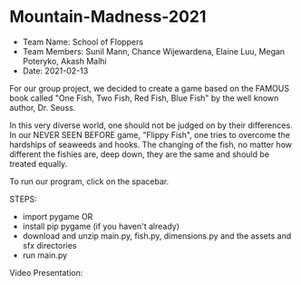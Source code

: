 # Mountain-Madness-2021

- Team Name: School of Floppers
- Team Members: Sunil Mann, Chance Wijewardena, Elaine Luu, Megan Poteryko, Akash Malhi
- Date: 2021-02-13

For our group project, we decided to create a game based on the FAMOUS book called "One Fish, Two Fish, Red Fish, Blue Fish" by the well known author, Dr. Seuss.  

In this very diverse world, one should not be judged on by their differences. In our NEVER SEEN BEFORE game, "Flippy Fish", one tries to overcome the hardships of seaweeds and hooks. The changing of the fish, no matter how different the fishies are, deep down, they are the same and should be treated equally.

To run our program, click on the spacebar.

STEPS:
- import pygame 
        OR
- install pip pygame (if you haven't already)
- download and unzip main.py, fish.py, dimensions.py and the assets and sfx directories
- run main.py

Video Presentation:
